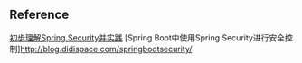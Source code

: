 
## Reference  
[初步理解Spring Security并实践](https://www.jianshu.com/p/e6655328b211) 
[Spring Boot中使用Spring Security进行安全控制]http://blog.didispace.com/springbootsecurity/
